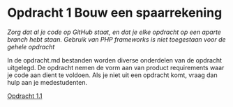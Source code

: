 # Opdracht 1 Bouw een spaarrekening

*Zorg dat al je code op GitHub staat, en dat je elke opdracht op een aparte branch hebt staan.*
*Gebruik van PHP frameworks is niet toegestaan voor de gehele opdracht*

In de opdracht.md bestanden worden diverse onderdelen van de opdracht uitgelegd. De opdracht nemen de vorm aan van product requirements waar je code aan dient te voldoen.
Als je niet uit een opdracht komt, vraag dan hulp aan je medestudenten.

[Opdracht 1.1](https://bitbucket.org/Luc_Meijer/bit-roc-assignments/src/0e576e8fa8829fd903a68b9ef03da76b706fe2e6/Opdracht1.1md?at=master&fileviewer=file-view-default)